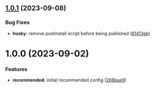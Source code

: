 ## [1.0.1](https://github.com/dorayx/eslint-plugin-ts-export-naming-convention/compare/v1.0.0...v1.0.1) (2023-09-08)


### Bug Fixes

* **husky:** remove postinstall script before being published ([81413eb](https://github.com/dorayx/eslint-plugin-ts-export-naming-convention/commit/81413eb4f57a61f0f7a02093da78b5f8e834cbf0))

# 1.0.0 (2023-09-02)


### Features

* **recommended:** initial recommended config ([266bae9](https://github.com/dorayx/eslint-plugin-ts-export-naming-convention/commit/266bae96182705e0ed547919964fe4d61d4ebab3))
